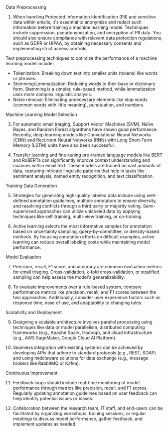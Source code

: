  Data Preprocessing

1. When handling Protected Information Identification (PII) and sensitive data within emails, it's essential to anonymize and redact such information before training a machine learning model. Techniques include suppression, pseudonymization, and encryption of PII data. You should also ensure compliance with relevant data protection regulations, such as GDPR or HIPAA, by obtaining necessary consents and implementing strict access controls.

Text preprocessing techniques to optimize the performance of a machine learning model include:
- Tokenization: Breaking down text into smaller units (tokens) like words or phrases.
- Stemming/Lemmatization: Reducing words to their base or dictionary form. Stemming is a simpler, rule-based method, while lemmatization uses more complex linguistic analysis.
- Noise removal: Eliminating unnecessary elements like stop words (common words with little meaning), punctuation, and numbers.

Machine Learning Model Selection

3. For automatic email triaging, Support Vector Machines (SVM), Naïve Bayes, and Random Forest algorithms have shown good performance. Recently, deep learning models like Convolutional Neural Networks (CNN) and Recurrent Neural Networks (RNN) with Long Short-Term Memory (LSTM) units have also been successful.

4. Transfer learning and fine-tuning pre-trained language models like BERT and RoBERTa can significantly improve context understanding and nuances within email text. These models are trained on vast amounts of data, capturing intricate linguistic patterns that help in tasks like sentiment analysis, named entity recognition, and text classification.

Training Data Generation

5. Strategies for generating high-quality labeled data include using well-defined annotation guidelines, multiple annotators to ensure diversity, and resolving conflicts through a third party or majority voting. Semi-supervised approaches can utilize unlabeled data by applying techniques like self-training, multi-view training, or co-training.

6. Active learning selects the most informative samples for annotation based on uncertainty sampling, query-by-committee, or density-based methods. By focusing annotation efforts on difficult examples, active learning can reduce overall labeling costs while maintaining model performance.

Model Evaluation

7. Precision, recall, F1 score, and accuracy are common evaluation metrics for email triaging. Cross-validation, k-fold cross-validation, or stratified sampling can help assess the model's generalizability.

8. To evaluate improvements over a rule-based system, compare performance metrics like precision, recall, and F1 scores between the two approaches. Additionally, consider user experience factors such as response time, ease of use, and adaptability to changing rules.

Scalability and Deployment

9. Designing a scalable architecture involves parallel processing using techniques like data or model parallelism, distributed computing frameworks (e.g., Apache Spark, Hadoop), and cloud infrastructure (e.g., AWS SageMaker, Google Cloud AI Platform).

10. Seamless integration with existing systems can be achieved by developing APIs that adhere to standard protocols (e.g., REST, SOAP) and using middleware solutions for data exchange (e.g., message brokers like RabbitMQ or Kafka).

Continuous Improvement

11. Feedback loops should include real-time monitoring of model performance through metrics like precision, recall, and F1 scores. Regularly updating annotation guidelines based on user feedback can help identify potential issues or biases.

12. Collaboration between the research team, IT staff, and end-users can be facilitated by organizing workshops, training sessions, or regular meetings to discuss model performance, gather feedback, and implement updates as needed.